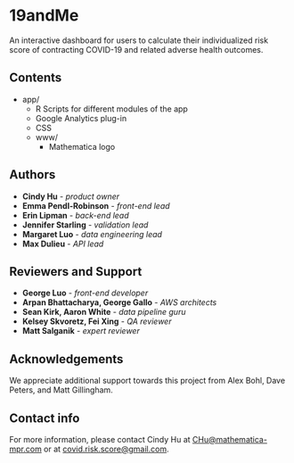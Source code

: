 # 19andMe
An interactive dashboard for users to calculate their individualized risk score of contracting COVID-19 and related adverse health outcomes.

## Contents

* app/
    * R Scripts for different modules of the app
    * Google Analytics plug-in
    * CSS
    * www/
        * Mathematica logo

## Authors
* **Cindy Hu** - *product owner*
* **Emma Pendl-Robinson** - *front-end lead* 
* **Erin Lipman** - *back-end lead*
* **Jennifer Starling** - *validation lead*
* **Margaret Luo** - *data engineering lead*
* **Max Dulieu** - *API lead*

## Reviewers and Support
* **George Luo** - *front-end developer*
* **Arpan Bhattacharya, George Gallo** - *AWS architects*
* **Sean Kirk, Aaron White** - *data pipeline guru*
* **Kelsey Skvoretz, Fei Xing** - *QA reviewer*
* **Matt Salganik** - *expert reviewer*

## Acknowledgements
We appreciate additional support towards this project from Alex Bohl, Dave Peters, and Matt Gillingham.

## Contact info
For more information, please contact Cindy Hu at CHu@mathematica-mpr.com or at covid.risk.score@gmail.com.
